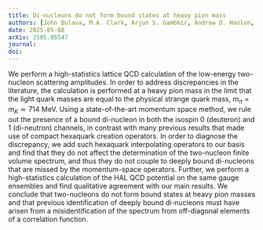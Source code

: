 ```yaml
---
title: Di-nucleons do not form bound states at heavy pion mass
authors: [John Bulava, M.A. Clark, Arjun S. Gambhir, Andrew D. Hanlon, Ben Hörz, Bálint Joó, Christopher Körber, Ken McElvain, Aaron S. Meyer, Henry Monge-Camacho, Colin Morningstar, Joseph Moscoso, Amy Nicholson, Fernando Romero-López, Ermal Rrapaj, Andrea Shindler, Sarah Skinner, Pavlos M. Vranas, André Walker-Loud]
date: 2025-05-08
arXiv: 2505.05547
journal: 
doi: 
---
```


We perform a high-statistics lattice QCD calculation of the low-energy two-nucleon scattering amplitudes. In order to address discrepancies in the literature, the calculation is performed at a heavy pion mass in the limit that the light quark masses are equal to the physical strange quark mass, $m_\pi=m_K≃714$ MeV. Using a state-of-the-art momentum space method, we rule out the presence of a bound di-nucleon in both the isospin 0 (deuteron) and 1 (di-neutron) channels, in contrast with many previous results that made use of compact hexaquark creation operators. In order to diagnose the discrepancy, we add such hexaquark interpolating operators to our basis and find that they do not affect the determination of the two-nucleon finite volume spectrum, and thus they do not couple to deeply bound di-nucleons that are missed by the momentum-space operators. Further, we perform a high-statistics calculation of the HAL QCD potential on the same gauge ensembles and find qualitative agreement with our main results. We conclude that two-nucleons do not form bound states at heavy pion masses and that previous identification of deeply bound di-nucleons must have arisen from a misidentification of the spectrum from off-diagonal elements of a correlation function.
